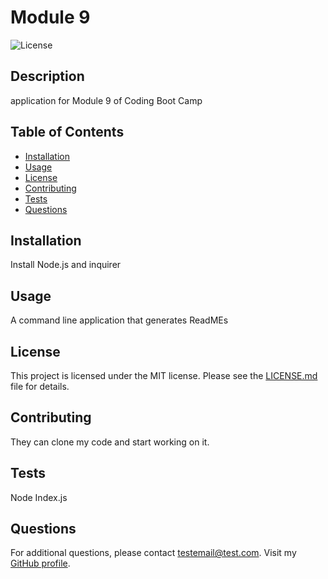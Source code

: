 # Module 9
  
  ![License](https://img.shields.io/badge/license-MIT-blue.svg)

  ## Description

  application for Module 9 of Coding Boot Camp

  ## Table of Contents
  - [Installation](#installation)
  - [Usage](#usage)
  - [License](#license)
  - [Contributing](#contributing)
  - [Tests](#tests)
  - [Questions](#questions)

  ## Installation

  Install Node.js and inquirer

  ## Usage

  A command line application that generates ReadMEs

  ## License

This project is licensed under the MIT license. Please see the [LICENSE.md](LICENSE.md) file for details.

  ## Contributing

  They can clone my code and start working on it.

  ## Tests

  Node Index.js

  ## Questions

  For additional questions, please contact testemail@test.com.
  Visit my [GitHub profile](https://github.com/testusername).
  